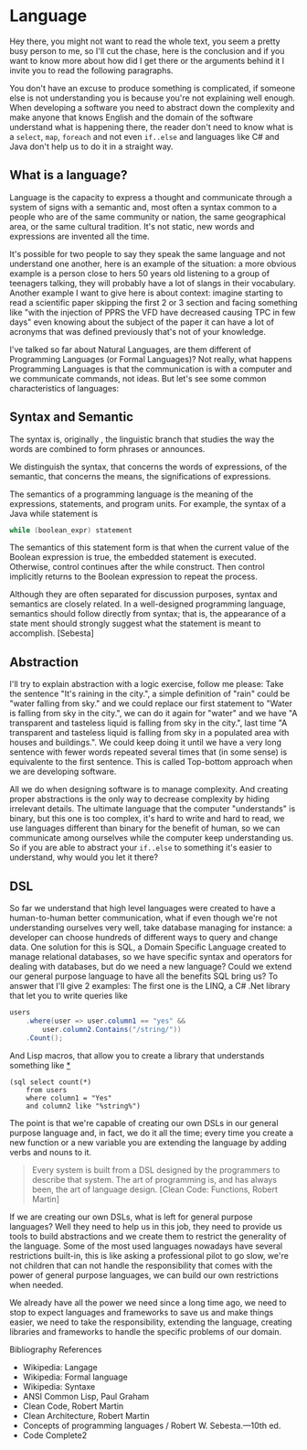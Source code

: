 # Language

Hey there, you might not want to read the whole text, you seem a pretty busy person to me, so I'll cut the chase, here is the conclusion and if you want to know more about how did I get there or the arguments behind it I invite you to read the following paragraphs.

You don't have an excuse to produce something is complicated, if someone else is not understanding you is because you're not explaining well enough. When developing a software you need to abstract down the complexity and make anyone that knows English and the domain of the software understand what is happening there, the reader don't need to know what is a `select`, `map`, `foreach` and not even `if..else` and languages like C# and Java don't help us to do it in a straight way.

## What is a language?
Language is the capacity to express a thought and communicate through a system of signs with a semantic and, most often a syntax common to a people who are of the same community or nation, the same geographical area, or the same cultural tradition. It's not static, new words and expressions are invented all the time.

It's possible for two people to say they speak the same language and not understand one another, here is an example of the situation: a more obvious example is a person close to hers 50 years old listening to a group of teenagers talking, they will probably have a lot of slangs in their vocabulary. Another example I want to give here is about context: imagine starting to read a scientific paper skipping the first 2 or 3 section and facing something like "with the injection of PPRS the VFD have decreased causing TPC in few days" even knowing about the subject of the paper it can have a lot of acronyms that was defined previously that's not of your knowledge.

I've talked so far about Natural Languages, are them different of Programming Languages (or Formal Languages)? Not really, what happens Programming Languages is that the communication is with a computer and we communicate commands, not ideas. 
But let's see some common characteristics of languages:

## Syntax and Semantic
The syntax is, originally , the linguistic branch that studies the way the words are combined to form phrases or announces.

We distinguish the syntax, that concerns the words of expressions, of the semantic, that concerns the means, the significations of expressions.

The semantics of a programming language is the meaning of the expressions, statements, and program units. For example, the syntax of a Java while statement is

```Java
while (boolean_expr) statement
```
The semantics of this statement form is that when the current value of the Boolean expression is true, the embedded statement is executed. Otherwise, control continues after the while construct. Then control implicitly returns to the Boolean expression to repeat the process.

Although they are often separated for discussion purposes, syntax and semantics are closely related. In a well-designed programming language, semantics should follow directly from syntax; that is, the appearance of a state ment should strongly suggest what the statement is meant to accomplish. [Sebesta]

## Abstraction
I'll try to explain abstraction with a logic exercise, follow me please:
Take the sentence "It's raining in the city.", a simple definition of "rain" could be  "water falling from sky." and we could replace our first statement to "Water is falling from sky in the city.", we can do it again for "water" and we have "A transparent and tasteless liquid is falling from sky in the city.", last time "A transparent and tasteless liquid is falling from sky in a populated area with houses and buildings.". We could keep doing it until we have a very long sentence with fewer words repeated several times that (in some sense) is equivalente to the first sentence. This is called Top-bottom approach when we are developing software.

All we do when designing software is to manage complexity. And creating proper abstractions is the only way to decrease complexity by hiding irrelevant details.
The ultimate language that the computer "understands" is binary, but this one is too complex, it's hard to write and hard to read, we use languages different than binary for the benefit of human, so we can communicate among ourselves while the computer keep understanding us. So if you are able to abstract your `if..else` to something it's easier to understand, why would you let it there? 

## DSL
So far we understand that high level languages were created to have a human-to-human better communication, what if even though we're not understanding ourselves very well, take database managing for instance: a developer can choose hundreds of different ways to query and change data. One solution for this is SQL, a Domain Specific Language created to manage relational databases, so we have specific syntax and operators for dealing with databases, but do we need a new language? Could we extend our general purpose language to have all the benefits SQL bring us? To answer that I'll give 2 examples:
The first one is the LINQ, a C# .Net library that let you to write queries like 

```csharp
users
    .where(user => user.column1 == "yes" &&
        user.column2.Contains("/string/"))
    .Count();
```
And Lisp macros, that allow you to create a library that understands something like [*](https://stackoverflow.com/a/268041/3646180)

``` closure
(sql select count(*)
    from users
    where column1 = "Yes"
    and column2 like "%string%")
```

The point is that we're capable of creating our own DSLs in our general purpose language and, in fact, we do it all the time; every time you create a new function or a new variable you are extending the language by adding verbs and nouns to it.

> Every system is built from a DSL designed by the programmers to describe that system. The art of programming is, and has always been, the art of language design. [Clean Code: Functions, Robert Martin]

If we are creating our own DSLs, what is left for general purpose languages? Well they need to help us in this job, they need to provide us tools to build abstractions and we create them to restrict the generality of the language. Some of the most used languages nowadays have several restrictions built-in, this is like asking a professional pilot to go slow, we're not children that can not handle the responsibility that comes with the power of general purpose languages, we can build our own restrictions when needed.

We already have all the power we need since a long time ago, we need to stop to expect languages and frameworks to save us and make things easier, we need to take the responsibility, extending the language, creating libraries and frameworks to handle the specific problems of our domain.


Bibliography References
- Wikipedia: Langage
- Wikipedia: Formal language
- Wikipedia: Syntaxe
- ANSI Common Lisp, Paul Graham
- Clean Code, Robert Martin
- Clean Architecture, Robert Martin
- Concepts of programming languages / Robert W. Sebesta.—10th ed.
- Code Complete2
